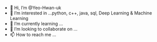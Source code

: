 - 👋 Hi, I’m @Yeo-Hwan-uk
- 👀 I’m interested in ...python, c++, java, sql, Deep Learning & Machine Learning
- 🌱 I’m currently learning ...
- 💞️ I’m looking to collaborate on ...
- 📫 How to reach me ...

<!---
Yeo-Hwan-uk/Yeo-Hwan-uk is a ✨ special ✨ repository because its `README.md` (this file) appears on your GitHub profile.
You can click the Preview link to take a look at your changes.
--->
